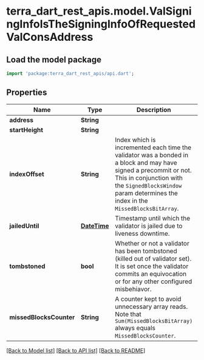 # terra_dart_rest_apis.model.ValSigningInfoIsTheSigningInfoOfRequestedValConsAddress

## Load the model package
```dart
import 'package:terra_dart_rest_apis/api.dart';
```

## Properties
Name | Type | Description | Notes
------------ | ------------- | ------------- | -------------
**address** | **String** |  | [optional] 
**startHeight** | **String** |  | [optional] 
**indexOffset** | **String** | Index which is incremented each time the validator was a bonded in a block and may have signed a precommit or not. This in conjunction with the `SignedBlocksWindow` param determines the index in the `MissedBlocksBitArray`. | [optional] 
**jailedUntil** | [**DateTime**](DateTime.md) | Timestamp until which the validator is jailed due to liveness downtime. | [optional] 
**tombstoned** | **bool** | Whether or not a validator has been tombstoned (killed out of validator set). It is set once the validator commits an equivocation or for any other configured misbehiavor. | [optional] 
**missedBlocksCounter** | **String** | A counter kept to avoid unnecessary array reads. Note that `Sum(MissedBlocksBitArray)` always equals `MissedBlocksCounter`. | [optional] 

[[Back to Model list]](../README.md#documentation-for-models) [[Back to API list]](../README.md#documentation-for-api-endpoints) [[Back to README]](../README.md)



